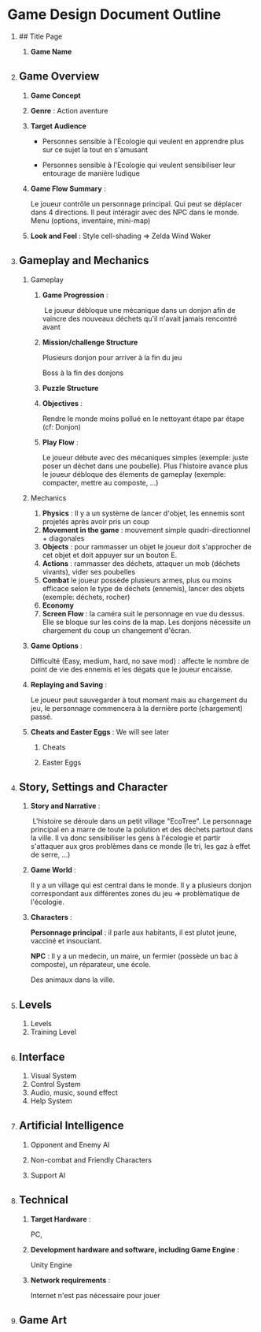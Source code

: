 # Game Design Document Outline



1. ## Title Page

   1. **Game Name**

      

      

2. ## Game Overview

   1. **Game Concept**

   2. **Genre** :  Action aventure

   3. **Target Audience**

      * Personnes sensible à l'Ecologie qui veulent en apprendre plus sur ce sujet la tout en s'amusant

      * Personnes sensible à l'Ecologie qui veulent sensibiliser leur entourage de manière ludique

   4. **Game Flow Summary** : 

      Le joueur contrôle un personnage principal. Qui peut se déplacer dans 4 directions. Il peut intéragir  avec des NPC dans le monde. Menu (options, inventaire, mini-map)

   5. **Look and Feel** : Style cell-shading => Zelda Wind Waker

      

3. ## Gameplay and Mechanics

   1. Gameplay

      1. **Game Progression** : 

         ​	Le joueur débloque une mécanique dans un donjon afin de vaincre des nouveaux déchets qu'il n'avait jamais rencontré avant

      2. **Mission/challenge Structure**

         Plusieurs donjon pour arriver à la fin du jeu

         Boss à la fin des donjons

      3. **Puzzle Structure**

      4. **Objectives** : 

         Rendre le monde moins pollué en le nettoyant étape par étape (cf: Donjon)

      5. **Play Flow** :

         Le joueur débute avec des mécaniques simples (exemple: juste poser un déchet dans une poubelle). Plus l'histoire avance plus le joueur débloque des élements de gameplay (exemple: compacter, mettre au composte, ...) 

   2. Mechanics

      1. **Physics** : Il y a un système de lancer d'objet, les ennemis sont projetés après avoir pris un coup
      2. **Movement in the game** : mouvement simple quadri-directionnel + diagonales
      3. **Objects** : pour rammasser un objet le joueur doit s'approcher de cet objet et doit appuyer sur un bouton E.
      4. **Actions** : rammasser des déchets, attaquer un mob (déchets vivants), vider ses poubelles
      5. **Combat** le joueur possède plusieurs armes, plus ou moins efficace selon le type de déchets (ennemis), lancer des objets (exemple: déchets, rocher)
      6. **Economy**
      7. **Screen Flow** : la caméra suit le personnage en vue du dessus. Elle se bloque sur les coins de la map. Les donjons nécessite un chargement du coup un changement d'écran.

   3. **Game Options** :

      Difficulté (Easy, medium, hard, no save mod) : affecte le nombre de point de vie des ennemis et les dégats que le joueur encaisse.

   4. **Replaying  and Saving** : 

      Le joueur peut sauvegarder à tout moment mais au chargement du jeu, le personnage commencera à la dernière porte (chargement) passé.

   5. **Cheats and Easter Eggs** :  We will see later

      1. Cheats

      2. Easter Eggs

4. ## Story, Settings and Character

   1. **Story and Narrative** :

      ​	L'histoire se déroule dans un petit village "EcoTree". Le personnage principal en a marre de toute la polution et des déchets partout dans la ville. Il va donc sensibiliser les gens à l'écologie et partir s'attaquer aux gros problèmes dans ce monde (le tri, les gaz à effet de serre,  ...)

   2. **Game World** : 

      Il y  a un village qui est central dans le monde. Il y a plusieurs donjon correspondant aux différentes zones du jeu => problèmatique de l'écologie.

   3. **Characters** : 

      **Personnage principal** : il parle aux habitants, il est plutot jeune, vacciné et insouciant.

      **NPC** : Il y a un medecin, un maire, un fermier (possède un bac à composte), un réparateur, une école. 

      Des animaux dans la ville.

   

5. ## Levels

   1. Levels
   2. Training Level

   

6. ## Interface

   1. Visual System
   2. Control System
   3. Audio, music, sound effect
   4. Help System

   

7. ## Artificial Intelligence

   1. Opponent and Enemy AI

   2. Non-combat and Friendly Characters

   3. Support AI

   

8. ## Technical

   1. **Target Hardware** : 

      PC, 

   2. **Development hardware and software, including Game Engine** : 

      Unity Engine

   3. **Network requirements** : 

      Internet n'est pas nécessaire pour jouer

   

9. ## Game Art

   